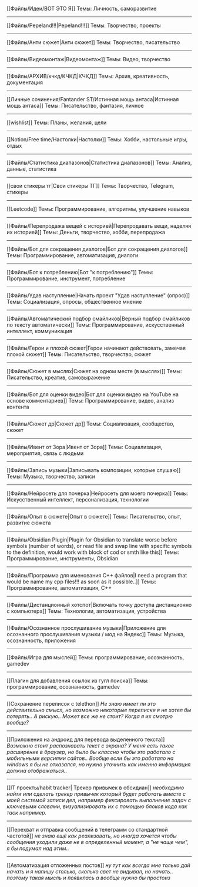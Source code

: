 [[Файлы/Идеи/ВОТ ЭТО Я]]
Темы: Личность, саморазвитие

---
[[Файлы/Pepeland!!!|Pepeland!!!]]
Темы: Творчество, проекты

---
[[Файлы/Анти сюжет|Анти сюжет]]
Темы: Творчество, писательство

---
[[Файлы/Видеомонтаж|Видеомонтаж]]
Темы: Видео, творчество

---
[[Файлы/АРХИВ/кчкд/КЧКД|КЧКД]]
Темы: Архив, креативность, документация

---
[[Личные сочинения/Fantander ST/Истинная мощь антаса|Истинная мощь антаса]]
Темы: Писательство, фантазия, личное

---
[[wishlist]]
Темы: Планы, желания, цели

---
[[Notion/Free time/Настолки|Настолки]]
Темы: Хобби, настольные игры, отдых

---
[[Файлы/Статистика диапазонов|Статистика диапазонов]]
Темы: Анализ, данные, статистика

---
[[свои стикеры тг|Свои стикеры ТГ]]
Темы: Творчество, Telegram, стикеры

---
[[Leetcode]]
Темы: Программирование, алгоритмы, улучшение навыков

---
[[Файлы/Перепродажа вещей с историей|Перепродавать вещи, наделяя их историей]]
Темы: Деньги, творчество, хобби, перепродажа

---
[[Файлы/Бот для сокращения диалогов|Бот для сокращения диалогов]]
Темы: Программирование, автоматизация, диалоги

---
[[Файлы/Бот к потреблению|Бот "к потреблению"]]
Темы: Программирование, инструмент, потребление

---
[[Файлы/Удав наступление|Начать проект "Удав наступление" (опрос)]]
Темы: Социализация, опросы, общественное мнение

---
[[Файлы/Автоматический подбор смайликов|Верный подбор смайликов по тексту автоматически]]
Темы: Программирование, искусственный интеллект, коммуникация

---
[[Файлы/Герои и плохой сюжет|Герои начинают действовать, замечая плохой сюжет]]
Темы: Писательство, творчество, сюжет

---
[[Файлы/Сюжет в мыслях|Сюжет на одном месте (в мыслях)]]
Темы: Писательство, креатив, самовыражение

---
[[Файлы/Бот для оценки видео|Бот для оценки видео на YouTube на основе комментариев]]
Темы: Программирование, видео, анализ контента

---
[[Файлы/Сюжет др|Сюжет др]]
Темы: Социализация, сообщество, сюжет

---
[[Файлы/Ивент от Зора|Ивент от Зора]]
Темы: Социализация, мероприятия, связь с людьми

---
[[Файлы/Запись музыки|Записывать композиции, которые слушаю]]
Темы: Музыка, творчество, записи

---
[[Файлы/Нейросеть для почерка|Нейросеть для моего почерка]]
Темы: Искусственный интеллект, персонализация, технологии

---
[[Файлы/Опыт в сюжете|Опыт в сюжете]]
Темы: Писательство, опыт, развитие сюжета

---
[[Файлы/Obsidian Plugin|Plugin for Obsidian to translate worse before symbols (number of words), or read file and swap line with specific symbols to the definition, would work with block of cod or smth like this]]
Темы: Программирование, инструменты, Obsidian

---
[[Файлы/Программа для именования C++ файлов|I need a program that would be name my cpp files!!! as soon as it possible..]]
Темы: Программирование, автоматизация, C++

---
[[Файлы/Дистанционный хотспот|Включать точку доступа дистанционно с компьютера]]
Темы: Технологии, автоматизация, устройства

---
[[Файлы/Осознанное прослушивание музыки|Приложение для осознанного прослушивания музыки / мод на Яндекс]]
Темы: Музыка, осознанность, приложения

---
[[Файлы/Игра для мыслей]]
Темы: программирование, осознанность, gamedev

---
[[Плагин для добавления ссылок из гугл поиска]]
Темы: программирование, осознанность, gamedev

---
[[Сохранение переписок с telethon]]
*Не знаю имеет ли это действительно смысл, но возможно некоторые переписки я не хотел бы потерять.. А рискую.. Может все же не стоит? Когда я их смотрю вообще?*

---
[[Приложения на андроид для перевода выделенного текста]]
*Возможно стоит распознавать текст с экрана? У меня есть такое расширение в браузер, но было бы классно чтобы это работало с мобильными версиями сайтов.. Вообще если бы это работало на windows я бы не отказался, но нужно уточнить как именно информация должна отображаться..*

---
[[IT проекты/habit tracker| Трекер привычек в обсидиан]]
*необходимо найти или сделать трекер привычек который будет работать вместе с моей системой записи дел, например фиксировать выполнение задач с ключевыми словами, визуализировать их с помощью блоков кода как таск например.*

---
[[Перехват и отправка сообщений в телеграмм со стандартной частотой]]
*не знаю ещё как реализовать, но иногда хочется чтобы сообщения уходили даже не в определенный момент, а "не чаще чем", я бы подумал над этим..*

---
[[Автоматизация отложенных постов]]
*ну тут как всегда мне только дай начать и я напишу столько, сколько свет не видывал, но начать.. поэтому такая мысль и появилась а вообще нужно бы простоиз*
